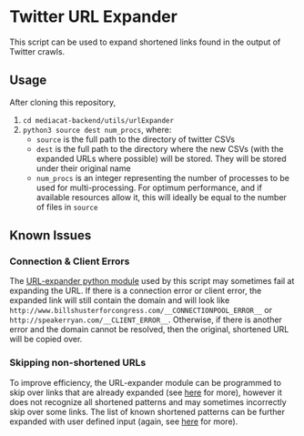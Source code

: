 # Twitter URL Expander
This script can be used to expand shortened links found in the output of Twitter crawls.

## Usage
After cloning this repository, 
1. `cd mediacat-backend/utils/urlExpander`
2. `python3 source dest num_procs`, where:
    - `source` is the full path to the directory of twitter CSVs
    - `dest` is the full path to the directory where the new CSVs (with the expanded URLs where possible) will be stored. They will be stored under their original name
    - `num_procs` is an integer representing the number of processes to be used for multi-processing. For optimum performance, and if available resources allow it, this will ideally be equal to the number of files in `source`

## Known Issues
### Connection & Client Errors
The [URL-expander python module](https://pypi.org/project/urlexpander/) used by this script may sometimes fail at expanding the URL. If there is a connection error or client error, the expanded link will still contain the domain and will look like `http://www.billshusterforcongress.com/__CONNECTIONPOOL_ERROR__` or `http://speakerryan.com/__CLIENT_ERROR__`. Otherwise, if there is another error and the domain cannot be resolved, then the original, shortened URL will be copied over. 

### Skipping non-shortened URLs
To improve efficiency, the URL-expander module can be programmed to skip over links that are already expanded (see [here](https://nbviewer.org/github/SMAPPNYU/urlExpander/blob/master/examples/quickstart.ipynb?flush_cache=true) for more), however it does not recognize all shortened patterns and may sometimes incorrectly skip over some links. The list of known shortened patterns can be further expanded with user defined input (again, see [here](https://nbviewer.org/github/SMAPPNYU/urlExpander/blob/master/examples/quickstart.ipynb?flush_cache=true) for more).